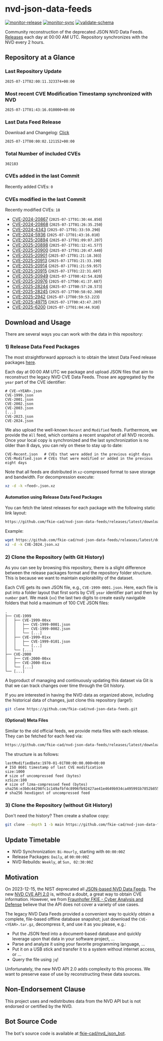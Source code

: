# nvd-json-data-feeds

[![monitor-release](https://github.com/fkie-cad/nvd-json-data-feeds/actions/workflows/monitor_release.yml/badge.svg)](https://github.com/fkie-cad/nvd-json-data-feeds/actions/workflows/monitor_release.yml)
[![monitor-sync](https://github.com/fkie-cad/nvd-json-data-feeds/actions/workflows/monitor_sync.yml/badge.svg)](https://github.com/fkie-cad/nvd-json-data-feeds/actions/workflows/monitor_sync.yml)
[![validate-schema](https://github.com/fkie-cad/nvd-json-data-feeds/actions/workflows/validate_schema.yml/badge.svg)](https://github.com/fkie-cad/nvd-json-data-feeds/actions/workflows/validate_schema.yml)

Community reconstruction of the deprecated JSON NVD Data Feeds.
[Releases](https://github.com/fkie-cad/nvd-json-data-feeds/releases/latest) each day at 00:00 AM UTC.
Repository synchronizes with the NVD every 2 hours.

## Repository at a Glance

### Last Repository Update

```plain
2025-07-17T02:00:11.323374+00:00
```

### Most recent CVE Modification Timestamp synchronized with NVD

```plain
2025-07-17T01:43:16.010000+00:00
```

### Last Data Feed Release

Download and Changelog: [Click](https://github.com/fkie-cad/nvd-json-data-feeds/releases/latest)

```plain
2025-07-17T00:00:02.121152+00:00
```

### Total Number of included CVEs

```plain
302183
```

### CVEs added in the last Commit

Recently added CVEs: `0`



### CVEs modified in the last Commit

Recently modified CVEs: `18`

- [CVE-2024-20867](CVE-2024/CVE-2024-208xx/CVE-2024-20867.json) (`2025-07-17T01:30:44.850`)
- [CVE-2024-20868](CVE-2024/CVE-2024-208xx/CVE-2024-20868.json) (`2025-07-17T01:26:35.250`)
- [CVE-2024-4343](CVE-2024/CVE-2024-43xx/CVE-2024-4343.json) (`2025-07-17T01:33:59.290`)
- [CVE-2024-5936](CVE-2024/CVE-2024-59xx/CVE-2024-5936.json) (`2025-07-17T01:43:16.010`)
- [CVE-2025-20894](CVE-2025/CVE-2025-208xx/CVE-2025-20894.json) (`2025-07-17T01:09:07.207`)
- [CVE-2025-20898](CVE-2025/CVE-2025-208xx/CVE-2025-20898.json) (`2025-07-17T01:12:41.577`)
- [CVE-2025-20900](CVE-2025/CVE-2025-209xx/CVE-2025-20900.json) (`2025-07-17T01:20:47.640`)
- [CVE-2025-20901](CVE-2025/CVE-2025-209xx/CVE-2025-20901.json) (`2025-07-17T01:21:18.303`)
- [CVE-2025-20913](CVE-2025/CVE-2025-209xx/CVE-2025-20913.json) (`2025-07-17T01:21:33.190`)
- [CVE-2025-20914](CVE-2025/CVE-2025-209xx/CVE-2025-20914.json) (`2025-07-17T01:21:59.957`)
- [CVE-2025-20915](CVE-2025/CVE-2025-209xx/CVE-2025-20915.json) (`2025-07-17T01:22:31.607`)
- [CVE-2025-20949](CVE-2025/CVE-2025-209xx/CVE-2025-20949.json) (`2025-07-17T00:42:54.820`)
- [CVE-2025-20976](CVE-2025/CVE-2025-209xx/CVE-2025-20976.json) (`2025-07-17T00:41:37.687`)
- [CVE-2025-28244](CVE-2025/CVE-2025-282xx/CVE-2025-28244.json) (`2025-07-17T00:57:28.573`)
- [CVE-2025-28245](CVE-2025/CVE-2025-282xx/CVE-2025-28245.json) (`2025-07-17T00:58:02.300`)
- [CVE-2025-2942](CVE-2025/CVE-2025-29xx/CVE-2025-2942.json) (`2025-07-17T00:59:53.223`)
- [CVE-2025-49715](CVE-2025/CVE-2025-497xx/CVE-2025-49715.json) (`2025-07-17T00:43:47.207`)
- [CVE-2025-6200](CVE-2025/CVE-2025-62xx/CVE-2025-6200.json) (`2025-07-17T01:04:44.910`)


## Download and Usage

There are several ways you can work with the data in this repository:

### 1) Release Data Feed Packages

The most straightforward approach is to obtain the latest Data Feed release packages [here](https://github.com/fkie-cad/nvd-json-data-feeds/releases/latest).

Each day at 00:00 AM UTC we package and upload JSON files that aim to reconstruct the legacy NVD CVE Data Feeds.
Those are aggregated by the `year` part of the CVE identifier:

```
# CVE-<YEAR>.json
CVE-1999.json
CVE-2001.json
CVE-2002.json
CVE-2003.json
[...]
CVE-2023.json
CVE-2024.json
```

We also upload the well-known `Recent` and `Modified` feeds.
Furthermore, we provide the `All` feed, which contains a recent snapshot of all NVD records.
Once your local copy is synchronized and the last synchronization is no older than 8 days, you can rely on these to stay up to date:

```plain
CVE-Recent.json   # CVEs that were added in the previous eight days
CVE-Modified.json # CVEs that were modified or added in the previous eight days
```

Note that all feeds are distributed in `xz`-compressed format to save storage and bandwidth.
For decompression execute:

```sh
xz -d -k <feed>.json.xz
```

#### Automation using Release Data Feed Packages

You can fetch the latest releases for each package with the following static link layout:

```sh
https://github.com/fkie-cad/nvd-json-data-feeds/releases/latest/download/CVE-<YEAR>.json.xz
```

Example:

```sh
wget https://github.com/fkie-cad/nvd-json-data-feeds/releases/latest/download/CVE-2024.json.xz
xz -d -k CVE-2024.json.xz
```

### 2) Clone the Repository (with Git History)

As you can see by browsing this repository, there is a slight difference between the release packages format and the repository folder structure.
This is because we want to maintain explorability of the dataset.

Each CVE gets its own JSON file, e.g., `CVE-1999-0001.json`.
Here, each file is put into a folder layout that first sorts by CVE `year` identifier part and then by `number` part.
We mask (`xx`) the last two digits to create easily navigable folders that hold a maximum of 100 CVE JSON files:

```plain
.
├── CVE-1999
│   ├── CVE-1999-00xx
│   │   ├── CVE-1999-0001.json
│   │   ├── CVE-1999-0002.json
│   │   └── [...]
│   ├── CVE-1999-01xx
│   │   ├── CVE-1999-0101.json
│   │   └── [...]
│   └── [...]
├── CVE-2000
│   ├── CVE-2000-00xx
│   ├── CVE-2000-01xx
│   └── [...]
└── [...]
```

A byproduct of managing and continuously updating this dataset via Git is that we can track changes over time through the Git history.

If you are interested in having the NVD data as organized above, including the historical data of changes, just clone this repository (large!):

```sh
git clone https://github.com/fkie-cad/nvd-json-data-feeds.git
```

#### (Optional) Meta Files

Similar to the old official feeds, we provide meta files with each release. They can be fetched for each feed via:

```sh
https://github.com/fkie-cad/nvd-json-data-feeds/releases/latest/download/CVE-<YEAR>.meta
```

The structure is as follows:

```plain
lastModifiedDate:1970-01-01T00:00:00.000+00:00                          # ISO 8601 timestamp of last CVE modification
size:1000                                                               # size of uncompressed feed (bytes)
xzSize:100                                                              # size of lzma-compressed feed (bytes)
sha256:e3b0c44298fc1c149afbf4c8996fb92427ae41e4649b934ca495991b7852b855 # sha256 hexdigest of uncompressed feed
```

### 3) Clone the Repository (without Git History)

Don't need the history? Then create a shallow copy:

```sh
git clone --depth 1 -b main https://github.com/fkie-cad/nvd-json-data-feeds.git
```


## Update Timetable

* NVD Synchronization: `Bi-Hourly`, starting with `00:00:00Z`
* Release Packages: `Daily`, at `00:00:00Z`
* NVD Rebuilds: `Weekly`, at `Sun, 02:30:00Z`


## Motivation

On 2023-12-15, the NIST deprecated all [JSON-based NVD Data Feeds](https://nvd.nist.gov/vuln/data-feeds#divRetirementBanner-1).
The new [NVD CVE API 2.0](https://nvd.nist.gov/developers/vulnerabilities) is, without a doubt, a great way to obtain CVE information.
However, we from [Fraunhofer FKIE - Cyber Analysis and Defense](https://www.fkie.fraunhofer.de/en/departments/cad.html) believe that the API does not cover a variety of use cases.

The legacy NVD Data Feeds provided a convenient way to quickly obtain a complete, file-based offline database snapshot; just download the `CVE-<YEAR>.tar.gz`, decompress it, and use it as you please, e.g.:

- Put the JSON feed into a document-based database and quickly leverage upon that data in your software project, ...
- Parse and analyze it using your favorite programming language, ...
- Put it on a USB stick and transfer it to a system without internet access, or ...
- Query the file using `jq`!

Unfortunately, the new NVD API 2.0 adds complexity to this process.
We want to preserve ease of use by reconstructing these data sources.

## Non-Endorsement Clause

This project uses and redistributes data from the NVD API but is not endorsed or certified by the NVD.

## Bot Source Code

The bot's source code is available at [fkie-cad/nvd\_json\_bot](https://github.com/fkie-cad/nvd_json_bot).